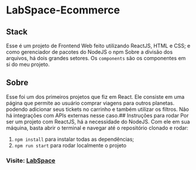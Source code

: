 # LabSpace-Ecommerce


## Stack
Esse é um projeto de Frontend Web feito utilizando ReactJS, HTML e CSS; 
e como gerenciador de pacotes do NodeJS o npm 
Sobre a divisão dos arquivos, há dois grandes setores. Os `components` são 
os componentes em si do meu projeto.

## Sobre
Esse foi um dos primeiros projetos que fiz em React.
Ele consiste em uma página que permite ao usuário comprar viagens para outros planetas.
podendo adicionar seus tickets no carrinho e também utilizar os filtros.
Não há integrações com APIs externas nesse caso.## Instruções para rodar
Por ser um projeto com ReactJS, há a necessidade do NodeJS. Com ele em 
sua máquina, basta abrir o terminal e navegar até o repositório clonado e 
rodar:

1. `npm install` para instalar todas as dependências;
2. `npm run start` para rodar localmente o projeto


### Visite: [LabSpace](http://labspace-grupo20.surge.sh)
